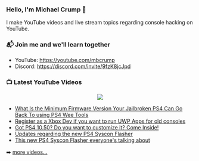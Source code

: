### Hello, I'm Michael Crump 👋

I make YouTube videos and live stream topics regarding console hacking on YouTube. 

### 📬 Join me and we'll learn together

- YouTube: https://youtube.com/mbcrump
- Discord: https://discord.com/invite/9fzK8jcJpd

### 📺 Latest YouTube Videos

<div align="center">

[<img src="https://img.shields.io/badge/-Subscribe-red?style=for-the-badge&logo=youtube&logoColor=white"/>](https://www.youtube.com/c/mbcrump?sub_confirmation=1)

</div>

<!-- YOUTUBE:START -->
- [What Is the Minimum Firmware Version Your Jailbroken PS4 Can Go Back To using PS4 Wee Tools](https://www.youtube.com/watch?v=plwD3nvYLOY)
- [Register as a Xbox Dev if you want to run UWP Apps for old consoles](https://www.youtube.com/watch?v=l77gjREJhZ8)
- [Got PS4 10.50? Do you want to customize it? Come Inside!](https://www.youtube.com/watch?v=tXMFnjsgr-Y)
- [Updates regarding the new PS4 Syscon Flasher](https://www.youtube.com/watch?v=tfwM09Uqv6A)
- [This new PS4 Syscon Flasher everyone&#39;s talking about](https://www.youtube.com/watch?v=iahrOxXtH3s)
<!-- YOUTUBE:END -->

➡️ [more videos...](https://youtube.com/mbcrump)

